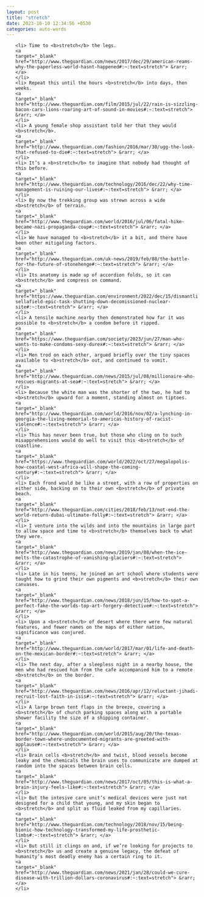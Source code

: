 ```yaml
---
layout: post
title: "stretch"
date: 2023-10-10 12:34:56 +0530
categories: auto-words
---
```

<ol>

    <li> Time to <b>stretch</b> the legs.
    <a 
    target="_blank" 
    href="http://www.theguardian.com/news/2017/dec/29/american-reams-why-the-paperless-world-hasnt-happened#:~:text=stretch"> &rarr; </a>
    </li>
    <li> Repeat this until the hours <b>stretch</b> into days, then weeks.
    <a 
    target="_blank" 
    href="http://www.theguardian.com/film/2015/jul/22/rain-is-sizzling-bacon-cars-lions-roaring-art-of-sound-in-movies#:~:text=stretch"> &rarr; </a>
    </li>
    <li> A young female shop assistant told her that they would <b>stretch</b>.
    <a 
    target="_blank" 
    href="http://www.theguardian.com/fashion/2016/mar/30/ugg-the-look-that-refused-to-die#:~:text=stretch"> &rarr; </a>
    </li>
    <li> It’s a <b>stretch</b> to imagine that nobody had thought of this before.
    <a 
    target="_blank" 
    href="http://www.theguardian.com/technology/2016/dec/22/why-time-management-is-ruining-our-lives#:~:text=stretch"> &rarr; </a>
    </li>
    <li> By now the trekking group was strewn across a wide <b>stretch</b> of terrain.
    <a 
    target="_blank" 
    href="http://www.theguardian.com/world/2016/jul/06/fatal-hike-became-nazi-propaganda-coup#:~:text=stretch"> &rarr; </a>
    </li>
    <li> We have managed to <b>stretch</b> it a bit, and there have been other mitigating factors.
    <a 
    target="_blank" 
    href="http://www.theguardian.com/uk-news/2019/feb/08/the-battle-for-the-future-of-stonehenge#:~:text=stretch"> &rarr; </a>
    </li>
    <li> Its anatomy is made up of accordion folds, so it can <b>stretch</b> and compress on command.
    <a 
    target="_blank" 
    href="https://www.theguardian.com/environment/2022/dec/15/dismantling-sellafield-epic-task-shutting-down-decomissioned-nuclear-site#:~:text=stretch"> &rarr; </a>
    </li>
    <li> A tensile machine nearby then demonstrated how far it was possible to <b>stretch</b> a condom before it ripped.
    <a 
    target="_blank" 
    href="https://www.theguardian.com/society/2023/jun/27/man-who-wants-to-make-condoms-sexy-durex#:~:text=stretch"> &rarr; </a>
    </li>
    <li> Men trod on each other, argued briefly over the tiny spaces available to <b>stretch</b> out, and continued to vomit.
    <a 
    target="_blank" 
    href="http://www.theguardian.com/news/2015/jul/08/millionaire-who-rescues-migrants-at-sea#:~:text=stretch"> &rarr; </a>
    </li>
    <li> Because the white man was the shorter of the two, he had to <b>stretch</b> upward for a moment, standing almost on tiptoes.
    <a 
    target="_blank" 
    href="http://www.theguardian.com/world/2016/nov/02/a-lynching-in-georgia-the-living-memorial-to-americas-history-of-racist-violence#:~:text=stretch"> &rarr; </a>
    </li>
    <li> This has never been true, but those who cling on to such misapprehensions would do well to visit this <b>stretch</b> of coastline.
    <a 
    target="_blank" 
    href="https://www.theguardian.com/world/2022/oct/27/megalopolis-how-coastal-west-africa-will-shape-the-coming-century#:~:text=stretch"> &rarr; </a>
    </li>
    <li> Each frond would be like a street, with a row of properties on either side, backing on to their own <b>stretch</b> of private beach.
    <a 
    target="_blank" 
    href="http://www.theguardian.com/cities/2018/feb/13/not-end-the-world-return-dubai-ultimate-folly#:~:text=stretch"> &rarr; </a>
    </li>
    <li> I venture into the wilds and into the mountains in large part to allow space and time to <b>stretch</b> themselves back to what they were.
    <a 
    target="_blank" 
    href="http://www.theguardian.com/news/2019/jan/08/when-the-ice-melts-the-catastrophe-of-vanishing-glaciers#:~:text=stretch"> &rarr; </a>
    </li>
    <li> Late in his teens, he joined an art school where students were taught how to grind their own pigments and <b>stretch</b> their own canvases.
    <a 
    target="_blank" 
    href="http://www.theguardian.com/news/2018/jun/15/how-to-spot-a-perfect-fake-the-worlds-top-art-forgery-detective#:~:text=stretch"> &rarr; </a>
    </li>
    <li> Upon a <b>stretch</b> of desert where there were few natural features, and fewer names on the maps of either nation, significance was conjured.
    <a 
    target="_blank" 
    href="http://www.theguardian.com/world/2017/mar/01/life-and-death-on-the-mexican-border#:~:text=stretch"> &rarr; </a>
    </li>
    <li> The next day, after a sleepless night in a nearby house, the men who had rescued him from the cafe accompanied him to a remote <b>stretch</b> on the border.
    <a 
    target="_blank" 
    href="http://www.theguardian.com/news/2016/apr/12/reluctant-jihadi-recruit-lost-faith-in-isis#:~:text=stretch"> &rarr; </a>
    </li>
    <li> A large brown tent flaps in the breeze, covering a <b>stretch</b> of church parking spaces along with a portable shower facility the size of a shipping container.
    <a 
    target="_blank" 
    href="http://www.theguardian.com/world/2015/aug/20/the-texas-border-town-where-undocumented-migrants-are-greeted-with-applause#:~:text=stretch"> &rarr; </a>
    </li>
    <li> Brain cells <b>stretch</b> and twist, blood vessels become leaky and the chemicals the brain uses to communicate are dumped at random into the spaces between brain cells.
    <a 
    target="_blank" 
    href="http://www.theguardian.com/news/2017/oct/05/this-is-what-a-brain-injury-feels-like#:~:text=stretch"> &rarr; </a>
    </li>
    <li> But the intesive care unit’s medical devices were just not designed for a child that young, and my skin began to <b>stretch</b> and split as fluid leaked from my capillaries.
    <a 
    target="_blank" 
    href="http://www.theguardian.com/technology/2018/nov/15/being-bionic-how-technology-transformed-my-life-prosthetic-limbs#:~:text=stretch"> &rarr; </a>
    </li>
    <li> But still it clings on and, if we’re looking for projects to <b>stretch</b> us and create a genuine legacy, the defeat of humanity’s most deadly enemy has a certain ring to it.
    <a 
    target="_blank" 
    href="http://www.theguardian.com/news/2021/jan/28/could-we-cure-disease-with-trillion-dollars-coronavirus#:~:text=stretch"> &rarr; </a>
    </li>